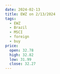 ```yaml
---
date: 2024-02-13
title: EWZ on 2/13/2024
tags: 
  - EWZ
  - Brazil
  - MSCI
  - foreign
  - buy
price:
  open: 32.78
  high: 32.82
  low: 31.99
  close: 32.27
---
```

<div class="post">
<snapshot-grid 
    :reports="['2024/02/12/CTA/EWZ', '2024/02/13/CTA/EWZ', '2024/02/13/MTP/EWZ']"
    chart="2024/02/13/Chart/EWZ"
/>
<p>

</p>
<p>

</p>
</div>